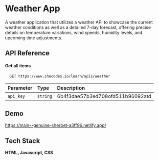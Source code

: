 
# Weather App

A weather application that utilizes a weather API to showcase the current weather conditions as well as a detailed 7-day forecast, offering precise details on temperature variations, wind speeds, humidity levels, and upcoming time adjustments.



## API Reference

#### Get all items

```http
  GET https://www.shecodes.io/learn/apis/weather
```

| Parameter | Type     | Description                |
| :-------- | :------- | :------------------------- |
| `api_key` | `string` | 6b4f3dae57b3ed708ofd511b96092atd |






## Demo

https://main--genuine-sherbet-a3ff96.netlify.app/


## Tech Stack

**HTML, Javascript, CSS**


